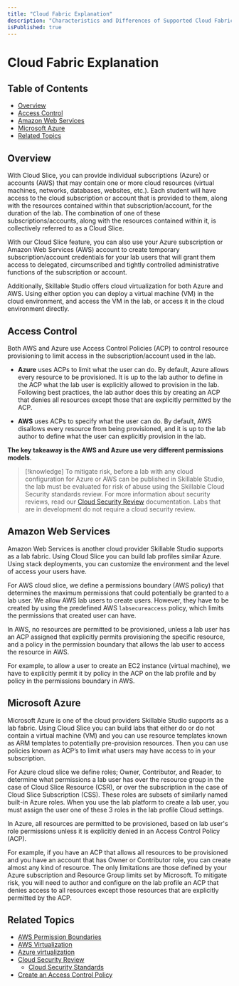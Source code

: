 ```yaml
---
title: "Cloud Fabric Explanation"
description: "Characteristics and Differences of Supported Cloud Fabrics. "
isPublished: true
---
```


# Cloud Fabric Explanation 

## Table of Contents 

- [Overview](#overview)
- [Access Control](#access-control)
- [Amazon Web Services](#amazon-web-services)
- [Microsoft Azure](#microsoft-azure)
- [Related Topics](#related-topics)

## Overview

With Cloud Slice, you can provide individual subscriptions (Azure) or accounts (AWS) that may contain one or more cloud resources (virtual machines, networks, databases, websites, etc.). Each student will have access to the cloud subscription or account that is provided to them, along with the resources contained within that subscription/account, for the duration of the lab. The combination of one of these subscriptions/accounts, along with the resources contained within it, is collectively referred to as a Cloud Slice. 

With our Cloud Slice feature, you can also use your Azure subscription or Amazon Web Services (AWS) account to create temporary subscription/account credentials for your lab users that will grant them access to delegated, circumscribed and tightly controlled administrative functions of the subscription or account.

Additionally, Skillable Studio offers cloud virtualization for both Azure and AWS. Using either option you can deploy a virtual machine (VM) in the cloud environment, and access the VM in the lab, or access it in the cloud environment directly.

## Access Control 

Both AWS and Azure use Access Control Policies (ACP) to control resource provisioning to limit access in the subscription/account used in the lab. 

- **Azure** uses ACPs to limit what the user can do. By default, Azure allows every resource to be provisioned. It is up to the lab author to define in the ACP what the lab user is explicitly allowed to provision in the lab. Following best practices, the lab author does this by creating an ACP that denies all resources except those that are explicitly permitted by the ACP.

- **AWS** uses ACPs to specify what the user can do. By default, AWS disallows every resource from being provisioned, and it is up to the lab author to define what the user can explicitly provision in the lab. 

**The key takeaway is the AWS and Azure use very different permissions models**. 

> [!knowledge] To mitigate risk, before a lab with any cloud configuration for Azure or AWS can be published in Skillable Studio, the lab must be evaluated for risk of abuse using the Skillable Cloud Security standards review. For more information about security reviews, read our [Cloud Security Review](/lod/cloud-security/cloud-security-review.md) documentation. Labs that are in development do not require a cloud security review.

## Amazon Web Services

Amazon Web Services is another cloud provider Skillable Studio supports as a lab fabric. Using Cloud Slice you can build lab profiles similar Azure. Using stack deployments, you can customize the environment and the level of access your users have.

For AWS cloud slice, we define a permissions boundary (AWS policy) that determines the maximum permissions that could potentially be granted to a lab user. We allow AWS lab users to create users. However, they have to be created by using the predefined AWS `labsecureaccess` policy, which limits the permissions that created user can have.
 
In AWS, no resources are permitted to be provisioned, unless a lab user has an ACP assigned that explicitly permits provisioning the specific resource, and a policy in the permission boundary that allows the lab user to access the resource in AWS.                     

For example, to allow a user to create an EC2 instance (virtual machine), we have to explicitly permit it by policy in the ACP on the lab profile and by policy in the permissions boundary in AWS. 

## Microsoft Azure

Microsoft Azure is one of the cloud providers Skillable Studio supports as a lab fabric. Using Cloud Slice you can build labs that either do or do not contain a virtual machine (VM) and you can use resource templates known as ARM templates to potentially pre-provision resources. Then you can use policies known as ACP’s to limit what users may have access to in your subscription. 

For Azure cloud slice we define roles; Owner, Contributor, and Reader, to determine what permissions a lab user has over the resource group in the case of Cloud Slice Resource (CSR), or over the subscription in the case of Cloud Slice Subscription (CSS). These roles are subsets of similarly named built-in Azure roles. When you use the lab platform to create a lab user, you must assign the user one of these 3 roles in the lab profile Cloud settings.

In Azure, all resources are permitted to be provisioned, based on lab user's role permissions unless it is explicitly denied in an Access Control Policy (ACP). 

For example, if you have an ACP that allows all resources to be provisioned and you have an account that has Owner or Contributor role, you can create almost any kind of resource. The only limitations are those defined by your Azure subscription and Resource Group limits set by Microsoft. To mitigate risk, you will need to author and configure on the lab profile an ACP that denies access to all resources except those resources that are explicitly permitted by the ACP. 

## Related Topics

- [AWS Permission Boundaries](/lod/aws-permission-boundary.md) 
- [AWS Virtualization](/lod/aws-virtualization.md)    
- [Azure virtualization](/lod/azure-virtualization.md)
- [Cloud Security Review](/lod/cloud-security/cloud-security-review.md)
    - [Cloud Security Standards](/lod/cloud-security/cloud-security-standards.md)
- [Create an Access Control Policy](/lod/create-a-restriction-policy.md)
